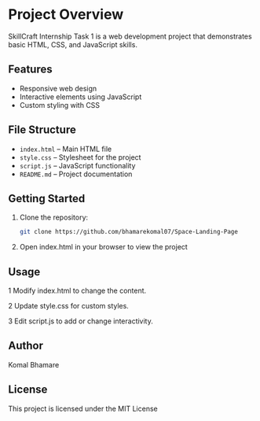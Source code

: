 # Project Overview
SkillCraft Internship Task 1 is a web development project that demonstrates basic HTML, CSS, and JavaScript skills.

## Features
- Responsive web design
- Interactive elements using JavaScript
- Custom styling with CSS

## File Structure
- `index.html` – Main HTML file
- `style.css` – Stylesheet for the project
- `script.js` – JavaScript functionality
- `README.md` – Project documentation

## Getting Started
1. Clone the repository:
   ```bash
   git clone https://github.com/bhamarekomal07/Space-Landing-Page
2. Open index.html in your browser to view the project
 
## Usage
  1 Modify index.html to change the content.
  
  2 Update style.css for custom styles.
  
  3 Edit script.js to add or change interactivity.
   
## Author
 Komal Bhamare
 
## License
This project is licensed under the MIT License 
